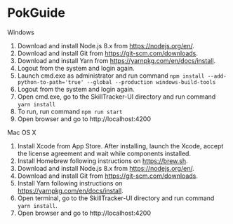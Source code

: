 # PokGuide

Windows

1.  Download and install Node.js 8.x from https://nodejs.org/en/.
2.  Download and install Git from https://git-scm.com/downloads.
3.  Download and install Yarn from https://yarnpkg.com/en/docs/install.
4.  Logout from the system and login again.
5.  Launch cmd.exe as administrator and run command `npm install --add-python-to-path='true' --global --production windows-build-tools`
6.  Logout from the system and login again.
7.  Open cmd.exe, go to the SkillTracker-UI directory and run command `yarn install`
8.  To run, run command `npm run start`
9.  Open browser and go to http://localhost:4200

Mac OS X

1.  Install Xcode from App Store. After installing, launch the Xcode, accept the license agreement and wait while components installed.
2.  Install Homebrew following instructions on https://brew.sh.
3.  Download and install Node.js 8.x from https://nodejs.org/en/.
4.  Download and install Git from https://git-scm.com/downloads.
5.  Install Yarn following instructions on https://yarnpkg.com/en/docs/install.
6.  Open terminal, go to the SkillTracker-UI directory and run command `yarn install`.
7.  Open browser and go to http://localhost:4200
